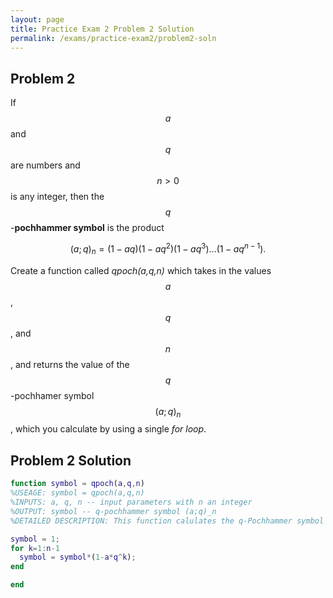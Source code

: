 ```yaml
---
layout: page
title: Practice Exam 2 Problem 2 Solution
permalink: /exams/practice-exam2/problem2-soln
---
```


## Problem 2

If $$a$$ and $$q$$ are numbers and $$n>0$$ is any integer, then the $$q$$-**pochhammer symbol** is the product

$$(a;q)_n = (1-aq)(1-aq^2)(1-aq^3)\dots(1-aq^{n-1}).$$

Create a function called *qpoch(a,q,n)* which takes in the values $$a$$, $$q$$, and $$n$$, and returns the value of the $$q$$-pochhamer symbol $$(a;q)_n$$, which you calculate by using a single *for loop*.


## Problem 2 Solution

```Matlab
function symbol = qpoch(a,q,n)
%USEAGE: symbol = qpoch(a,q,n)
%INPUTS: a, q, n -- input parameters with n an integer
%OUTPUT: symbol -- q-pochhammer symbol (a;q)_n
%DETAILED DESCRIPTION: This function calulates the q-Pochhammer symbol (a;q)_n for specified values of a, q, and n

symbol = 1;
for k=1:n-1
  symbol = symbol*(1-a*q^k);
end

end


````
